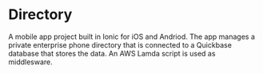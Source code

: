 # Directory

A mobile app project built in Ionic for iOS and Andriod. The app manages a private enterprise phone directory that is connected to a Quickbase database that stores the data. An AWS Lamda script is used as middlesware.
